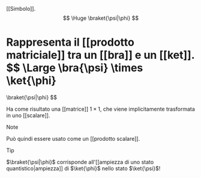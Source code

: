 [[Simbolo]].
$$
\Huge \braket{\psi|\phi}
$$

Rappresenta il [[prodotto matriciale]] tra un [[bra]] e un [[ket]].
$$
\Large
\bra{\psi}
\times
\ket{\phi}
=
\braket{\psi|\phi}
$$

Ha come risultato una [[matrice]] $1 \times 1$, che viene implicitamente trasformata in uno [[scalare]].

> [!Note]
> Può quindi essere usato come un [[prodotto scalare]].

> [!Tip]
> $\braket{\psi|\phi}$ corrisponde all'[[ampiezza di uno stato quantistico|ampiezza]] di $\ket{\phi}$ nello stato $\ket{\psi}$!
